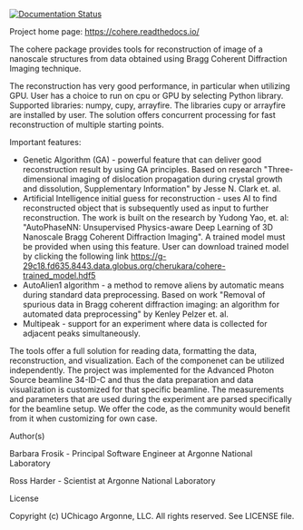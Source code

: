 [![Documentation Status](https://readthedocs.org/projects/cohere/badge/?version=latest)](http://cohere.readthedocs.io/en/latest/?badge=latest)

Project home page: https://cohere.readthedocs.io/

The cohere package provides tools for reconstruction of image of a nanoscale structures from data obtained using Bragg Coherent Diffraction Imaging technique.

The reconstruction has very good performance, in particular when utilizing GPU. User has a choice to run on cpu or GPU by selecting Python library. Supported libraries: numpy, cupy, arrayfire. The libraries cupy or arrayfire are installed by user. The solution offers concurrent processing for fast reconstruction of multiple starting points. 

Important features:
- Genetic Algorithm (GA) - powerful feature that can deliver good reconstruction result by using GA principles. Based on research "Three-dimensional imaging of dislocation propagation during crystal growth and dissolution, Supplementary Information" by Jesse N. Clark et. al.
- Artificial Intelligence initial guess for reconstruction - uses AI to find reconstructed object that is subsequently used as input to further reconstruction. The work is built on the research by Yudong Yao, et. al: "AutoPhaseNN: Unsupervised Physics-aware Deep Learning of 3D Nanoscale Bragg Coherent Diffraction Imaging". 
A trained model must be provided when using this feature. User can download trained model by clicking the following link
https://g-29c18.fd635.8443.data.globus.org/cherukara/cohere-trained_model.hdf5
- AutoAlien1 algorithm - a method to remove aliens by automatic means during standard data preprocessing. Based on work "Removal of spurious data in Bragg coherent diffraction imaging: an algorithm for automated data preprocessing" by Kenley Pelzer et. al.
- Multipeak - support for an experiment where data is collected for adjacent peaks simultaneously.

The tools offer a full solution for reading data, formatting the data, reconstruction, and visualization. Each of the componenet can be utilized independently. The project was implemented for the Advanced Photon Source beamline 34-ID-C and thus the data preparation and data visualization is customized for that specific beamline. The measurements and parameters that are used during the experiment are parsed specifically for the beamline setup. We offer the code, as the community would benefit from it when customizing for own case.

Author(s)

Barbara Frosik - Principal Software Engineer at Argonne National Laboratory

Ross Harder - Scientist at Argonne National Laboratory

License

Copyright (c) UChicago Argonne, LLC. All rights reserved. See LICENSE file.
